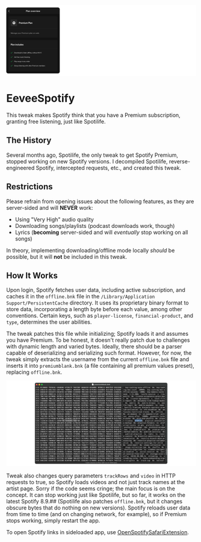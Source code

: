 ![Banner](Images/banner.png)

# EeveeSpotify

This tweak makes Spotify think that you have a Premium subscription, granting free listening, just like Spotilife.

## The History

Several months ago, Spotilife, the only tweak to get Spotify Premium, stopped working on new Spotify versions. I decompiled Spotilife, reverse-engineered Spotify, intercepted requests, etc., and created this tweak.

## Restrictions

Please refrain from opening issues about the following features, as they are server-sided and will **NEVER** work:

- Using "Very High" audio quality
- Downloading songs/playlists (podcast downloads work, though)
- Lyrics (**becoming** server-sided and will *eventually* stop working on all songs)

In theory, implementing downloading/offline mode locally *should* be possible, but it will **not** be included in this tweak.

## How It Works

Upon login, Spotify fetches user data, including active subscription, and caches it in the `offline.bnk` file in the `/Library/Application Support/PersistentCache` directory. It uses its proprietary binary format to store data, incorporating a length byte before each value, among other conventions. Certain keys, such as `player-license`, `financial-product`, and `type`, determines the user abilities.

The tweak patches this file while initializing; Spotify loads it and assumes you have Premium. To be honest, it doesn't really patch due to challenges with dynamic length and varied bytes. Ideally, there should be a parser capable of deserializing and serializing such format. However, for now, the tweak simply extracts the username from the current `offline.bnk` file and inserts it into `premiumblank.bnk` (a file containing all premium values preset), replacing `offline.bnk`.

![Hex](Images/hex.png)

Tweak also changes query parameters `trackRows` and `video` in HTTP requests to true, so Spotify loads videos and not just track names at the artist page. Sorry if the code seems cringe; the main focus is on the concept. It can stop working just like Spotilife, but so far, it works on the latest Spotify 8.9.## (Spotilife also patches `offline.bnk`, but it changes obscure bytes that do nothing on new versions). Spotify reloads user data from time to time (and on changing network, for example), so if Premium stops working, simply restart the app.

To open Spotify links in sideloaded app, use [OpenSpotifySafariExtension](https://github.com/BillyCurtis/OpenSpotifySafariExtension).
